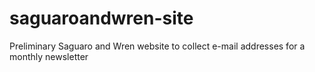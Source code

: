 # saguaroandwren-site
Preliminary Saguaro and Wren website to collect e-mail addresses for a monthly newsletter
